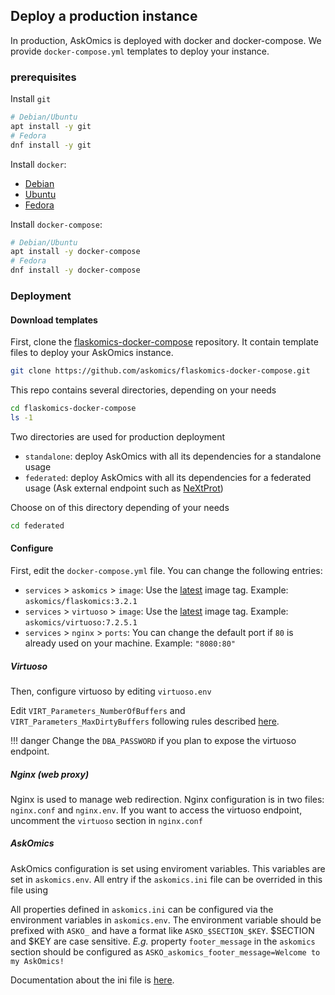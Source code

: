 ## Deploy a production instance

In production, AskOmics is deployed with docker and docker-compose. We provide `docker-compose.yml` templates to deploy your instance.

### prerequisites

Install `git`

```bash
# Debian/Ubuntu
apt install -y git
# Fedora
dnf install -y git
```

Install `docker`:

- [Debian](https://docs.docker.com/install/linux/docker-ce/debian/)
- [Ubuntu](https://docs.docker.com/install/linux/docker-ce/ubuntu/)
- [Fedora](https://docs.docker.com/install/linux/docker-ce/fedora/)

Install `docker-compose`:

```bash
# Debian/Ubuntu
apt install -y docker-compose
# Fedora
dnf install -y docker-compose
```

### Deployment

#### Download templates

First, clone the [flaskomics-docker-compose](https://github.com/askomics/flaskomics-docker-compose) repository. It contain template files to deploy your AskOmics instance.


```bash
git clone https://github.com/askomics/flaskomics-docker-compose.git
```

This repo contains several directories, depending on your needs

```bash
cd flaskomics-docker-compose
ls -1
```

Two directories are used for production deployment

- `standalone`: deploy AskOmics with all its dependencies for a standalone usage
- `federated`: deploy AskOmics with all its dependencies for a federated usage (Ask external endpoint such as [NeXtProt](https://sparql.nextprot.org))

Choose on of this directory depending of your needs

```bash
cd federated
```
#### Configure

First, edit the `docker-compose.yml` file. You can change the following entries:

- `services` > `askomics` > `image`: Use the [latest](https://github.com/askomics/flaskomics/releases/latest) image tag. Example: `askomics/flaskomics:3.2.1` 
- `services` > `virtuoso` > `image`: Use the [latest](https://github.com/askomics/flaskomics/releases/latest) image tag. Example: `askomics/virtuoso:7.2.5.1` 
- `services` > `nginx` > `ports`: You can change the default port if `80` is already used on your machine. Example: `"8080:80"`

##### Virtuoso

Then, configure virtuoso by editing `virtuoso.env`

Edit `VIRT_Parameters_NumberOfBuffers` and `VIRT_Parameters_MaxDirtyBuffers` following rules described [here](https://github.com/askomics/flaskomics-docker-compose#configure-virtuoso).

!!! danger
    Change the `DBA_PASSWORD` if you plan to expose the virtuoso endpoint.

##### Nginx (web proxy)

Nginx is used to manage web redirection. Nginx configuration is in two files: `nginx.conf` and `nginx.env`. If you want to access the virtuoso endpoint, uncomment the `virtuoso` section in `nginx.conf`


##### AskOmics

AskOmics configuration is set using enviroment variables. This variables are set in `askomics.env`. All entry if the `askomics.ini` file can be overrided in this file using 


All properties defined in `askomics.ini` can be configured via the environment variables in `askomics.env`. The environment variable should be prefixed with `ASKO_` and have a format like `ASKO_$SECTION_$KEY`. $SECTION and $KEY are case sensitive. *E.g.* property `footer_message` in the `askomics` section should be configured as `ASKO_askomics_footer_message=Welcome to my AskOmics!`

Documentation about the ini file is [here](configuration.md).
